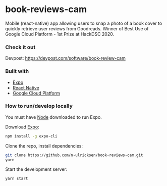 # book-reviews-cam

Mobile (react-native) app allowing users to snap a photo of a book cover to quickly retrieve user reviews from Goodreads. Winner of Best Use of Google Cloud Platform - 1st Prize at HackDSC 2020.

### Check it out

Devpost: https://devpost.com/software/book-review-cam

### Built with

- [Expo](https://expo.dev/)
- [React Native](https://reactnative.dev/)
- [Google Cloud Platform](https://cloud.google.com/)

### How to run/develop locally

You must have [Node](https://nodejs.org/) downloaded to run Expo.

Download [Expo](https://expo.dev/):
```sh
npm install -g expo-cli
```

Clone the repo, install dependencies:
```sh
git clone https://github.com/n-ulricksen/book-reviews-cam.git
yarn
```

Start the development server:
```sh
yarn start
```
